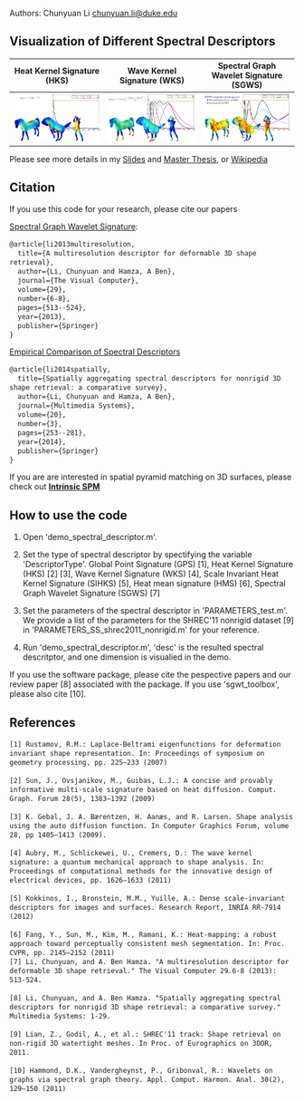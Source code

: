 Authors: 
Chunyuan Li <chunyuan.li@duke.edu>

## Visualization of Different Spectral Descriptors

Heat Kernel Signature (HKS)| Wave Kernel Signature (WKS)| Spectral Graph Wavelet Signature (SGWS)
:-------------------------:|:-------------------------:|:-------------------------:
![](/figs/hks.png)  |  ![](/figs/wks.png)  |  ![](/figs/sgws.png)

Please see more details in my [Slides](/slides_spectral.pdf) and [Master Thesis](http://spectrum.library.concordia.ca/976916/4/Li_MSc_F2013.pdf), or [Wikipedia](https://en.wikipedia.org/wiki/Spectral_shape_analysis)


## Citation
If you use this code for your research, please cite our papers

[Spectral Graph Wavelet Signature](http://users.encs.concordia.ca/~hamza/paperVC13.pdf):
```
@article{li2013multiresolution,
  title={A multiresolution descriptor for deformable 3D shape retrieval},
  author={Li, Chunyuan and Hamza, A Ben},
  journal={The Visual Computer},
  volume={29},
  number={6-8},
  pages={513--524},
  year={2013},
  publisher={Springer}
}
```
[Empirical Comparison of Spectral Descriptors](https://users.encs.concordia.ca/~hamza/MSsurvey2014.pdf)
```
@article{li2014spatially,
  title={Spatially aggregating spectral descriptors for nonrigid 3D shape retrieval: a comparative survey},
  author={Li, Chunyuan and Hamza, A Ben},
  journal={Multimedia Systems},
  volume={20},
  number={3},
  pages={253--281},
  year={2014},
  publisher={Springer}
}
```

If you are are interested in spatial pyramid matching on 3D surfaces, please check out **[Intrinsic SPM](https://github.com/ChunyuanLI/ISPM)**


## How to use the code
  1. Open 'demo_spectral_descriptor.m'.

  2. Set the type of spectral descriptor by spectifying the variable 'DescriptorType'.
      Global Point Signature (GPS) [1], 
      Heat Kernel Signature (HKS) [2] [3], 
      Wave Kernel Signature (WKS) [4], 
      Scale Invariant Heat Kernel Signature (SIHKS) [5], 
      Heat mean signature (HMS) [6], 
      Spectral Graph Wavelet Signature (SGWS) [7]

  3. Set the parameters of the spectral descriptor in 'PARAMETERS_test.m'. 
  We provide a list of the parameters for the SHREC'11 nonrigid dataset [9] in 'PARAMETERS_SS_shrec2011_nonrigid.m' for your reference.

  4. Run 'demo_spectral_descriptor.m', 'desc' is the resulted spectral descritptor, and one dimension is visualied in the demo.

If you use the software package, please cite the pespective papers and our review paper [8] associated with the package. If you use 'sgwt_toolbox', please also cite [10].

## References
    [1] Rustamov, R.M.: Laplace-Beltrami eigenfunctions for deformation invariant shape representation. In: Proceedings of symposium on geometry processing, pp. 225–233 (2007)

    [2] Sun, J., Ovsjanikov, M., Guibas, L.J.: A concise and provably informative multi-scale signature based on heat diffusion. Comput. Graph. Forum 28(5), 1383–1392 (2009)

    [3] K. Gebal, J. A. Bærentzen, H. Aanæs, and R. Larsen. Shape analysis using the auto diffusion function. In Computer Graphics Forum, volume 28, pp 1405–1413 (2009).

    [4] Aubry, M., Schlickewei, U., Cremers, D.: The wave kernel signature: a quantum mechanical approach to shape analysis. In: Proceedings of computational methods for the innovative design of electrical devices, pp. 1626–1633 (2011)

    [5] Kokkinos, I., Bronstein, M.M., Yuille, A.: Dense scale-invariant descriptors for images and surfaces. Research Report, INRIA RR-7914 (2012)

    [6] Fang, Y., Sun, M., Kim, M., Ramani, K.: Heat-mapping: a robust approach toward perceptually consistent mesh segmentation. In: Proc. CVPR, pp. 2145–2152 (2011)
    [7] Li, Chunyuan, and A. Ben Hamza. "A multiresolution descriptor for deformable 3D shape retrieval." The Visual Computer 29.6-8 (2013): 513-524.

    [8] Li, Chunyuan, and A. Ben Hamza. "Spatially aggregating spectral descriptors for nonrigid 3D shape retrieval: a comparative survey." Multimedia Systems: 1-29.

    [9] Lian, Z., Godil, A., et al.: SHREC'11 track: Shape retrieval on non-rigid 3D watertight meshes. In Proc. of Eurographics on 3DOR, 2011.

    [10] Hammond, D.K., Vandergheynst, P., Gribonval, R.: Wavelets on graphs via spectral graph theory. Appl. Comput. Harmon. Anal. 30(2), 129–150 (2011)
